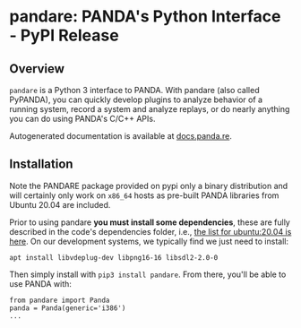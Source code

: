 pandare: PANDA's Python Interface - PyPI Release
========
Overview
--
`pandare` is a Python 3 interface to PANDA. With pandare (also called PyPANDA), you can quickly develop plugins
to analyze behavior of a running system, record a system and analyze replays, or do
nearly anything you can do using PANDA's C/C++ APIs.

Autogenerated documentation is available at [docs.panda.re](https://docs.panda.re).

Installation
--
Note the PANDARE package provided on pypi only a binary distribution and will certainly only work on `x86_64` hosts as pre-built PANDA libraries from Ubuntu 20.04 are included.

Prior to using pandare **you must install some dependencies**, these are fully described in the code's dependencies folder, i.e., [the list for ubuntu:20.04 is here](https://github.com/panda-re/panda/blob/dev/panda/dependencies/ubuntu_20.04_base.txt). On our development systems, we typically find we just need to install:
```
apt install libvdeplug-dev libpng16-16 libsdl2-2.0-0
```

Then simply install with `pip3 install pandare`. From there, you'll be able to use PANDA with:


```
from pandare import Panda
panda = Panda(generic='i386')
...
```
